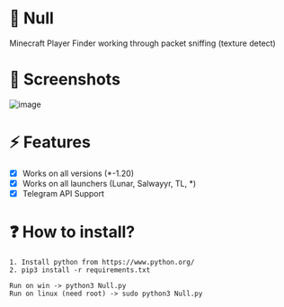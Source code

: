 # 🔌 Null
Minecraft Player Finder working through packet sniffing (texture detect)

# 📱 Screenshots
![image](https://github.com/user-attachments/assets/62b2cd7e-7333-4004-9078-2b946a1d381e)


# ⚡ Features
- [x] Works on all versions (*-1.20)
- [x] Works on all launchers (Lunar, Salwayyr, TL, *)
- [x] Telegram API Support

# ❓ How to install?
```
1. Install python from https://www.python.org/
2. pip3 install -r requirements.txt

Run on win -> python3 Null.py
Run on linux (need root) -> sudo python3 Null.py
```
